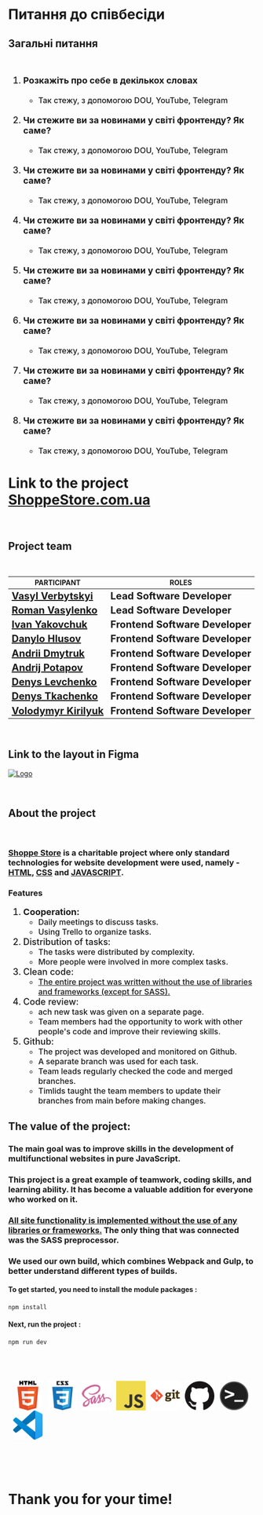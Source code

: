 # **Питання до співбесіди**

## Загальні питання

&nbsp;

<ol style='font-size:18px; font-weight: 500'>
    <li style="margin-bottom: 20px;"><span style="font-size:18px;">
    <b>Розкажіть про себе в декількох словах </b>
    </span>
        <ul style="margin-top: 20px;">
            <li style="font-size:16px">
            Так стежу, з допомогою DOU, YouTube, Telegram
            </li>
        </ul>
    </li>
    <li style="margin-bottom: 20px;"><span style="font-size:18px;"><b>Чи стежите ви за новинами у світі фронтенду? Як саме? </b></span>
        <ul style="margin-top: 20px;">
            <li style="font-size:16px">Так стежу, з допомогою DOU, YouTube, Telegram</li>
        </ul>
    </li>
    <li style="margin-bottom: 20px;"><span style="font-size:18px;"><b>Чи стежите ви за новинами у світі фронтенду? Як саме? </b></span>
        <ul style="margin-top: 20px;">
            <li style="font-size:16px">Так стежу, з допомогою DOU, YouTube, Telegram</li>
        </ul>
    </li>
    <li style="margin-bottom: 20px;"><span style="font-size:18px;"><b>Чи стежите ви за новинами у світі фронтенду? Як саме? </b></span>
        <ul style="margin-top: 20px;">
            <li style="font-size:16px">Так стежу, з допомогою DOU, YouTube, Telegram</li>
        </ul>
    </li>
    <li style="margin-bottom: 20px;"><span style="font-size:18px;"><b>Чи стежите ви за новинами у світі фронтенду? Як саме? </b></span>
        <ul style="margin-top: 20px;">
            <li style="font-size:16px">Так стежу, з допомогою DOU, YouTube, Telegram</li>
        </ul>
    </li>
    <li style="margin-bottom: 20px;"><span style="font-size:18px;"><b>Чи стежите ви за новинами у світі фронтенду? Як саме? </b></span>
        <ul style="margin-top: 20px;">
            <li style="font-size:16px">Так стежу, з допомогою DOU, YouTube, Telegram</li>
        </ul>
    </li>
    <li style="margin-bottom: 20px;"><span style="font-size:18px;"><b>Чи стежите ви за новинами у світі фронтенду? Як саме? </b></span>
        <ul style="margin-top: 20px;">
            <li style="font-size:16px">Так стежу, з допомогою DOU, YouTube, Telegram</li>
        </ul>
    </li>
    <li style="margin-bottom: 20px;"><span style="font-size:18px;"><b>Чи стежите ви за новинами у світі фронтенду? Як саме? </b></span>
        <ul style="margin-top: 20px;">
            <li style="font-size:16px">Так стежу, з допомогою DOU, YouTube, Telegram</li>
        </ul>
    </li>
</ol>

# Link to the project [**ShoppeStore.com.ua**](https://shoppestore.netlify.app 'Go to the project website')

&nbsp;

## Project team

&nbsp;

| PARTICIPANT                                                                                                   | ROLES                                                               |
| ------------------------------------------------------------------------------------------------------------- | ------------------------------------------------------------------- |
| <span style="font-size:20px">[**Vasyl Verbytskyi**](https://github.com/San88Francisco 'Go to Git Hub')</span> | <span style="font-size:20px">**Lead Software Developer**</span>     |
| <span style="font-size:20px">[**Roman Vasylenko**](https://github.com/Akumuuu 'Go to Git Hub')</span>         | <span style="font-size:20px">**Lead Software Developer**</span>     |
| <span style="font-size:20px">[**Ivan Yakovchuk**](https://github.com/YakovchukIvan 'Go to Git Hub')</span>    | <span style="font-size:20px">**Frontend Software Developer**</span> |
| <span style="font-size:20px">[**Danylo Hlusov**](https://github.com/Xlussov 'Go to Git Hub')</span>           | <span style="font-size:20px">**Frontend Software Developer**</span> |
| <span style="font-size:20px">[**Andrii Dmytruk**](https://github.com/admitruk237 'Go to Git Hub')</span>      | <span style="font-size:20px">**Frontend Software Developer**</span> |
| <span style="font-size:20px">[**Andrij Potapov**](https://github.com/AndrijPot 'Go to Git Hub')</span>        | <span style="font-size:20px">**Frontend Software Developer**</span> |
| <span style="font-size:20px">[**Denys Levchenko**](https://github.com/gitdenlev 'Go to Git Hub')</span>       | <span style="font-size:20px">**Frontend Software Developer**</span> |
| <span style="font-size:20px">[**Denys Tkachenko**](https://github.com/Tkachenko01001 'Go to Git Hub')</span>  | <span style="font-size:20px">**Frontend Software Developer**</span> |
| <span style="font-size:20px">[**Volodymyr Kirilyuk**](https://github.com/ZD-Donatik 'Go to Git Hub')</span>   | <span style="font-size:20px">**Frontend Software Developer**</span> |

&nbsp;

## Link to the layout in Figma

[![Logo](./src/assets/img/Cover-figma.jpg)](<https://www.figma.com/file/yYKzT2pnaAR7UVJQKVhGJz/Shoppe-(Community)-(Copy)?type=design&node-id=1908-2067&mode=design&t=uM9WecxIjNGtVyRj-0> 'Go to the project')

&nbsp;

## About the project

&nbsp;

### [**Shoppe Store**](https://gleeful-faloodeh-752787.netlify.app/ 'Go to the project website') is a charitable project where only standard technologies for website development were used, namely - <u>**HTML**</u>, <u>**CSS**</u> and <u>**JAVASCRIPT**</u>.

### Features

<ol style='font-size:18px; font-weight: 500'>
    <li><span style="font-size:18px"><b>Cooperation:</b></span>
        <ul>
            <li style="font-size:16px">Daily meetings to discuss tasks.</li>
            <li style="font-size:16px">Using Trello to organize tasks.</li>
        </ul>
    </li>
    <li><span style="font-size:18px">Distribution of tasks:</span>
        <ul>
            <li style="font-size:16px">The tasks were distributed by complexity.</li>
            <li style="font-size:16px">More people were involved in more complex tasks.</li>
        </ul>
    </li>
    <li><span style="font-size:18px">Clean code:</span>
        <ul>
            <li style="font-size:16px; text-decoration: underline">The entire project was written without the use of libraries and frameworks (except for SASS).</li>
        </ul>
    </li>
    <li><span style="font-size:18px">Code review:</span>
        <ul>
            <li style="font-size:16px">ach new task was given on a separate page.</li>
            <li style="font-size:16px">Team members had the opportunity to work with other people's code and improve their reviewing skills.</li>
        </ul>
    </li>
    <li><span style="font-size:18px">Github:</span>
        <ul>
            <li style="font-size:16px">The project was developed and monitored on Github.</li>
            <li style="font-size:16px">A separate branch was used for each task.</li>
            <li style="font-size:16px">Team leads regularly checked the code and merged branches.</li>
            <li style="font-size:16px">Timlids taught the team members to update their branches from main before making changes.</li>
        </ul>
    </li>
</ol>

## The value of the project:

### The main goal was to improve skills in the development of multifunctional websites in pure JavaScript.

### This project is a great example of teamwork, coding skills, and learning ability. It has become a valuable addition for everyone who worked on it.

### <u>**All site functionality is implemented without the use of any libraries or frameworks.**</u> The only thing that was connected was the SASS preprocessor.

### We used our own build, which combines Webpack and Gulp, to better understand different types of builds.

#### To get started, you need to install the module packages :

```
npm install
```

#### Next, run the project :

```
npm run dev
```

## &nbsp;

<img title='HTML5' align="left" alt="HTML5" width="60px" src="https://raw.githubusercontent.com/github/explore/80688e429a7d4ef2fca1e82350fe8e3517d3494d/topics/html/html.png"  style="margin-left: 10px;" />

<img title='CSS3' align="left" alt="CSS3" width="60px" src="https://raw.githubusercontent.com/github/explore/80688e429a7d4ef2fca1e82350fe8e3517d3494d/topics/css/css.png" style="margin-left: 10px;"/>

<img title='Sass' align="left" alt="Sass" width="60px" src="https://raw.githubusercontent.com/github/explore/80688e429a7d4ef2fca1e82350fe8e3517d3494d/topics/sass/sass.png" style="margin-left: 10px;"/>
<img title='img' align="left" alt="JavaScript" width="60px" src="https://raw.githubusercontent.com/github/explore/80688e429a7d4ef2fca1e82350fe8e3517d3494d/topics/javascript/javascript.png" style="margin-left: 10px;"/>

<img title='img' align="left" alt="Git" width="60px" src="https://raw.githubusercontent.com/github/explore/80688e429a7d4ef2fca1e82350fe8e3517d3494d/topics/git/git.png" style="margin-left: 10px;"/>

<img title='img' align="left" alt="GitHub" width="60px" src="https://raw.githubusercontent.com/github/explore/78df643247d429f6cc873026c0622819ad797942/topics/github/github.png" style="margin-left: 10px;"/>

<img title='img' align="left" alt="Terminal" width="60px" src="https://raw.githubusercontent.com/github/explore/80688e429a7d4ef2fca1e82350fe8e3517d3494d/topics/terminal/terminal.png" style="margin-left: 10px;"/>

<img title='img' alt="Visual Studio Code" width="60px" src="https://raw.githubusercontent.com/github/explore/80688e429a7d4ef2fca1e82350fe8e3517d3494d/topics/visual-studio-code/visual-studio-code.png" style="margin-left: 10px;"/>

&nbsp;

&nbsp;

# Thank you for your time!
